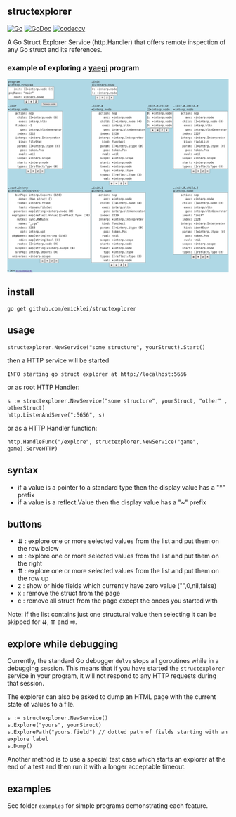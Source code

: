 ## structexplorer

[![Go](https://github.com/emicklei/structexplorer/actions/workflows/go.yml/badge.svg)](https://github.com/emicklei/structexplorer/actions/workflows/go.yml)
[![GoDoc](https://pkg.go.dev/badge/github.com/emicklei/structexplorer)](https://pkg.go.dev/github.com/emicklei/structexplorer)
[![codecov](https://codecov.io/gh/emicklei/structexplorer/branch/main/graph/badge.svg)](https://codecov.io/gh/emicklei/structexplorer)

A Go Struct Explorer Service (http.Handler) that offers remote inspection of any Go struct and its references.

### example of exploring a [yaegi](https://github.com/traefik/yaegi) program

![program](./doc/explore_yaegi.png "Yaegi explore")

## install

    go get github.com/emicklei/structexplorer

## usage

    structexplorer.NewService("some structure", yourStruct).Start()

then a HTTP service will be started

    INFO starting go struct explorer at http://localhost:5656

or as root HTTP Handler:

    s := structexplorer.NewService("some structure", yourStruct, "other" , otherStruct)
    http.ListenAndServe(":5656", s)

or as a HTTP Handler function:

    http.HandleFunc("/explore", structexplorer.NewService("game", game).ServeHTTP)

## syntax

- if a value is a pointer to a standard type then the display value has a "*" prefix
- if a value is a reflect.Value then the display value has a "~" prefix

## buttons

- ⇊ : explore one or more selected values from the list and put them on the row below
- ⇉ : explore one or more selected values from the list and put them on the right
- ⇈ : explore one or more selected values from the list and put them on the row up
- z : show or hide fields which currently have zero value ("",0,nil,false)
- x : remove the struct from the page
- c : remove all struct from the page except the onces you started with

Note: if the list contains just one structural value then selecting it can be skipped for ⇊, ⇈ and ⇉.

## explore while debugging

Currently, the standard Go debugger `delve` stops all goroutines while in a debugging session.
This means that if you have started the `structexplorer` service in your program, it will not respond to any HTTP requests during that session.

The explorer can also be asked to dump an HTML page with the current state of values to a file.

    s := structexplorer.NewService()
    s.Explore("yours", yourStruct)
    s.ExplorePath("yours.field") // dotted path of fields starting with an explore label
    s.Dump()

Another method is to use a special test case which starts an explorer at the end of a test and then run it with a longer acceptable timeout.

## examples

See folder `examples` for simple programs demonstrating each feature.
